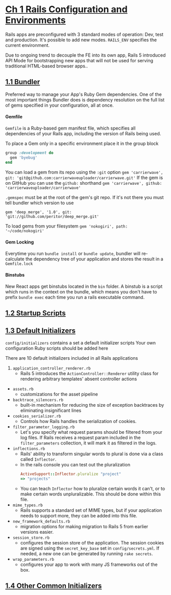 # [Ch 1 Rails Configuration and Environments](http://proquest.safaribooksonline.com.ezproxy.sfpl.org/book/programming/rails/9780134657691/cover-page/cover_xhtml#X2ludGVybmFsX0h0bWxWaWV3P3htbGlkPTk3ODAxMzQ2NTc2OTElMkZjaDAxX2h0bWwmcXVlcnk9)

Rails apps are preconfigured with 3 standard modes of operation: Dev, test and production. It's possible to add new modes.
`RAILS_ENV` specifies the current environment.

Due to ongoing trend to decouple the FE into its own app, Rails 5 introduced API Mode for bootstrapping new apps that will not be used for serving traditional HTML-based browser apps..

## [1.1 Bundler](http://proquest.safaribooksonline.com.ezproxy.sfpl.org/book/programming/rails/9780134657691/cover-page/cover_xhtml#X2ludGVybmFsX0h0bWxWaWV3P3htbGlkPTk3ODAxMzQ2NTc2OTElMkZzZWMxXzFfaHRtbCZxdWVyeT0=)

Preferred way to manage your App's Ruby Gem dependencies.
One of the most important things Bundler does is dependency resolution on the full list of gems specified in your configuration, all at once. 

#### Gemfile

`Gemfile` is a Ruby-based gem manifest file, which specifies all dependencies of your Rails app, including the version of Rails being used.

To place a Gem only in a specific environment place it in the group block

```ruby
group :development do
  gem 'byebug'
end
```

You can load a gem from its repo using the `:git` option
`gem 'carrierwave', git: 'git@github.com:carrierwaveuploader/carrierwave.git'`
If the gem is on GitHub you can use the `github:` shorthand
`gem 'carrierwave', github: 'carrierwaveuploader/carrierwave'`

`.gemspec` must be at the root of the gem's git repo. If it's not there you must tell bundler which version to use

`gem 'deep_merge', '1.0', git: 'git://github.com/peritor/deep_merge.git'`

To load gems from your filesystem `gem 'nokogiri', path: '~/code/nokogiri'`

#### Gem Locking

Everytime you run `bundle install` or `bundle update`, bundler will re-calculate the dependency tree of your application and stores the result in a `Gemfile.lock`

#### Binstubs

New React apps get binstubs located in the `bin` folder. A binstub is a script which runs in the context on the bundle, which means you don't have to prefix `bundle exec` each time you run a rails executable command.

## [1.2 Startup Scripts](http://proquest.safaribooksonline.com.ezproxy.sfpl.org/book/programming/rails/9780134657691/cover-page/cover_xhtml#X2ludGVybmFsX0h0bWxWaWV3P3htbGlkPTk3ODAxMzQ2NTc2OTElMkZzZWMxXzJfaHRtbCZxdWVyeT0=)

## [1.3 Default Initializers](http://proquest.safaribooksonline.com.ezproxy.sfpl.org/book/programming/rails/9780134657691/cover-page/cover_xhtml#X2ludGVybmFsX0h0bWxWaWV3P3htbGlkPTk3ODAxMzQ2NTc2OTElMkZzZWMxXzNfaHRtbCZxdWVyeT0=)

`config/initializers` contains a set a default initializer scripts
Your own configuration Ruby scripts should be added here

There are 10 default initializers included in all Rails applications

1. `application_controller_renderer.rb`
    - Rails 5 introduces the `ActionController::Renderer` utility class for rendering arbitrary templates' absent controller actions
- `assets.rb`
    - customizations for the asset pipeline
- `backtrace_silencers.rb`
    - built-in mechanism for reducing the size of exception backtraces by eliminating insignificant lines
- `cookies_serializer.rb`
    - Controls how Rails handles the serialization of cookies.
- `filter_parameter_logging.rb`
    - Let's you specify what request params should be filtered from your log files. If Rails receives a request param included in the `filter_parameters` collection, it will mark it as filtered in the logs.
- `inflections.rb`
    - Rails' ability to transform singular words to plural is done via a class called `Inflector`.
    - In the rails console you can test out the pluralization
        ```ruby
        ActiveSupport::Inflector.pluralize "project"
        => "projects"
        ```
    - You can teach `Inflector` how to pluralize certain words it can't, or to make certain words unpluralizable. This should be done within this file.
- `mime_types.rb`
    - Rails supports a standard set of MIME types, but if your application needs to support more, they can be added into this file.
- `new_framework_defaults.rb`
    - migration options for making migration to Rails 5 from earlier versions easier.
- `session_store.rb`
    - configures the session store of the application. The session cookies are signed using the `secret_key_base` set in `config/secrets.yml`. If needed, a new one can be generated by running `rake secrets`.
- `wrap_parameters.rb`
    - configures your app to work with many JS frameworks out of the box.

## [1.4 Other Common Initializers](http://proquest.safaribooksonline.com.ezproxy.sfpl.org/book/programming/rails/9780134657691/cover-page/cover_xhtml#X2ludGVybmFsX0h0bWxWaWV3P3htbGlkPTk3ODAxMzQ2NTc2OTElMkZzZWMxXzRfaHRtbCZxdWVyeT0=)
